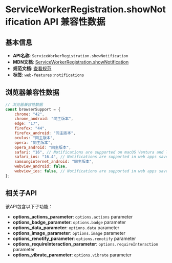 # ServiceWorkerRegistration.showNotification API 兼容性数据

## 基本信息

- **API名称**: `ServiceWorkerRegistration.showNotification`
- **MDN文档**: [ServiceWorkerRegistration.showNotification](https://developer.mozilla.org/docs/Web/API/ServiceWorkerRegistration/showNotification)
- **规范文档**: [查看规范](https://notifications.spec.whatwg.org/#dom-serviceworkerregistration-shownotification)
- **标签**: `web-features:notifications`

## 浏览器兼容性数据

```javascript
// 浏览器兼容性数据
const browserSupport = {
    chrome: "42",
    chrome_android: "同主版本",
    edge: "17",
    firefox: "44",
    firefox_android: "同主版本",
    oculus: "同主版本",
    opera: "同主版本",
    opera_android: "同主版本",
    safari: "16", // Notifications are supported on macOS Ventura and later.,
    safari_ios: "16.4", // Notifications are supported in web apps saved to the home screen.,
    samsunginternet_android: "同主版本",
    webview_android: false,
    webview_ios: false, // Notifications are supported in web apps saved to the home screen.,
};

```

## 相关子API

该API包含以下子功能：

- **options_actions_parameter**: `options.actions` parameter
- **options_badge_parameter**: `options.badge` parameter
- **options_data_parameter**: `options.data` parameter
- **options_image_parameter**: `options.image` parameter
- **options_renotify_parameter**: `options.renotify` parameter
- **options_requireInteraction_parameter**: `options.requireInteraction` parameter
- **options_vibrate_parameter**: `options.vibrate` parameter

